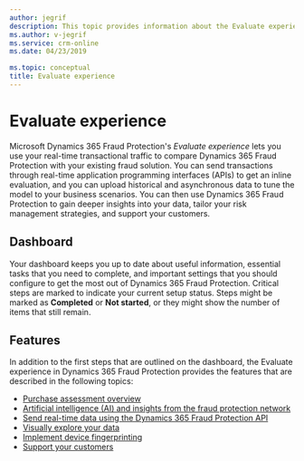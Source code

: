 ```yaml
---
author: jegrif
description: This topic provides information about the Evaluate experience in Microsoft Dynamics 365 Fraud Protection.
ms.author: v-jegrif
ms.service: crm-online
ms.date: 04/23/2019

ms.topic: conceptual
title: Evaluate experience
---
```


# Evaluate experience

Microsoft Dynamics 365 Fraud Protection's *Evaluate experience* lets you use your real-time transactional traffic to compare Dynamics 365 Fraud Protection with your existing fraud solution. You can send transactions through real-time application programming interfaces (APIs) to get an inline evaluation, and you can upload historical and asynchronous data to tune the model to your business scenarios. You can then use Dynamics 365 Fraud Protection to gain deeper insights into your data, tailor your risk management strategies, and support your customers.

## Dashboard

Your dashboard keeps you up to date about useful information, essential tasks that you need to complete, and important settings that you should configure to get the most out of Dynamics 365 Fraud Protection. Critical steps are marked to indicate your current setup status. Steps might be marked as **Completed** or **Not started**, or they might show the number of items that still remain.

## Features

In addition to the first steps that are outlined on the dashboard, the Evaluate experience in Dynamics 365 Fraud Protection provides the features that are described in the following topics:

- [Purchase assessment overview](purchase-assessment-overview.md)
- [Artificial intelligence (AI) and insights from the fraud protection network](fraud-protection-network.md)
- [Send real-time data using the Dynamics 365 Fraud Protection API](send-real-time-api.md)
- [Visually explore your data](graph-explorer.md)
- [Implement device fingerprinting](device-fingerprinting.md)
- [Support your customers](risk-support.md)

